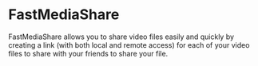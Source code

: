 # FastMediaShare
FastMediaShare allows you to share video files easily and quickly by creating a link (with both local and remote access) for each of your video files to share with your friends to share your file.
